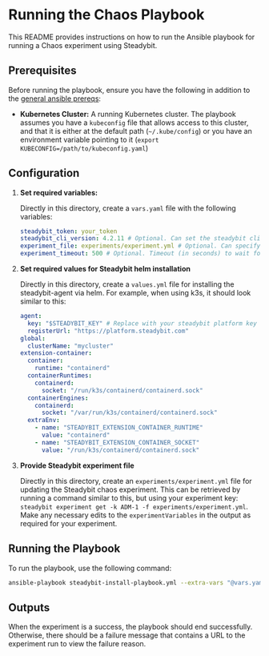 # Running the Chaos Playbook

This README provides instructions on how to run the Ansible playbook for running a Chaos experiment using Steadybit.

## Prerequisites

Before running the playbook, ensure you have the following in addition to the [general ansible prereqs](../README.md):
*   **Kubernetes Cluster:** A running Kubernetes cluster.  The playbook assumes you have a `kubeconfig` file that allows access to this cluster, and that it is either at the default path (`~/.kube/config`) or you have an environment variable pointing to it (`export KUBECONFIG=/path/to/kubeconfig.yaml`)


## Configuration

1.  **Set required variables:**

    Directly in this directory, create a `vars.yaml` file with the following variables:

    ```yaml
    steadybit_token: your_token
    steadybit_cli_version: 4.2.11 # Optional. Can set the steadybit cli version explicitly, otherwise it will just use version "4"
    experiment_file: experiments/experiment.yml # Optional. Can specify the relative path to the experiment file. By default it will use "experiments/experiment.yml"
    experiment_timeout: 500 # Optional. Timeout (in seconds) to wait for the experiment execution to complete. By default this is "300"
    ```

2.  **Set required values for Steadybit helm installation**

    Directly in this directory, create a `values.yml` file for installing the steadybit-agent via helm. For example, when using k3s, it should look similar to this:

    ```yaml
    agent:
      key: "$STEADYBIT_KEY" # Replace with your steadybit platform key
      registerUrl: "https://platform.steadybit.com"
    global:
      clusterName: "mycluster"
    extension-container:
      container:
        runtime: "containerd"
      containerRuntimes:
        containerd:
          socket: "/run/k3s/containerd/containerd.sock"
      containerEngines:
        containerd:
          socket: "/var/run/k3s/containerd/containerd.sock"
      extraEnv:
        - name: "STEADYBIT_EXTENSION_CONTAINER_RUNTIME"
          value: "containerd"
        - name: "STEADYBIT_EXTENSION_CONTAINER_SOCKET"
          value: "/run/k3s/containerd/containerd.sock"

3.  **Provide Steadybit experiment file**

    Directly in this directory, create an `experiments/experiment.yml` file for updating the Steadybit chaos experiment. This can be retrieved by running a command similar to this, but using your experiment key: `steadybit experiment get -k ADM-1 -f experiments/experiment.yml`. Make any necessary edits to the `experimentVariables` in the output as required for your experiment.


## Running the Playbook

To run the playbook, use the following command:

```bash
ansible-playbook steadybit-install-playbook.yml --extra-vars "@vars.yaml"
```

## Outputs

When the experiment is a success, the playbook should end successfully. Otherwise, there should be a failure message that contains a URL to the experiment run to view the failure reason.
